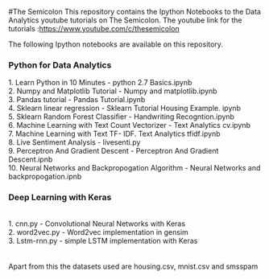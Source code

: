 #The Semicolon
This repository contains the Ipython Notebooks to the Data Analytics youtube tutorials on The Semicolon. 
The youtube link for the tutorials :https://www.youtube.com/c/thesemicolon

The following Ipython notebooks are available on this repository. 

<H3>Python for Data Analytics </H3>
1. Learn Python in 10 Minutes -  python 2.7 Basics.ipynb <br />
2. Numpy and Matplotlib Tutorial - Numpy and matplotlib.ipynb <br />
3. Pandas tutorial - Pandas Tutorial.ipynb <br />
4. Sklearn linear regression - Sklearn Tutorial Housing Example. ipynb <br />
5. Sklearn Random Forest Classifier - Handwriting Recogntion.ipynb <br />
6. Machine Learning with Text Count Vectorizer - Text Analytics cv.ipynb <br />
7. Machine Learning with Text TF- IDF. Text Analytics tfidf.ipynb <br />
8. Live Sentiment Analysis - livesenti.py <br />
9. Perceptron And Gradient Descent - Perceptron And Gradient Descent.ipnb<br/> 
10. Neural Networks and Backpropogation Algorithm - Neural Networks and backpropogation.ipnb <br/>

<H3>Deep Learning with Keras </H3><br />
1. cnn.py - Convolutional Neural Networks with Keras <br/>
2. word2vec.py - Word2vec implementation in gensim <br/>
3. Lstm-rnn.py - simple LSTM implementation with Keras <br />

<br>
<br>
Apart from this the datasets used are housing.csv, mnist.csv and smsspam
 
